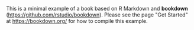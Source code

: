 This is a minimal example of a book based on R Markdown and **bookdown**
(<https://github.com/rstudio/bookdown>). Please see the page "Get Started" at
<https://bookdown.org/> for how to compile this example.
